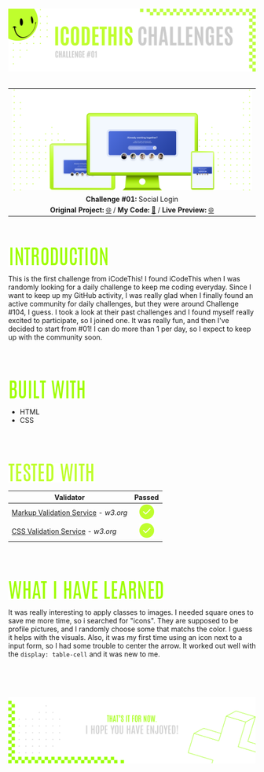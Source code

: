 ![A pretty README header](./assets/Readme-files/Readme-Header.png)
<br />
<br />

|         |               
| :-------------:|
| ![Challenge #1](./assets/Readme-files/Readme-Mockup.png)  |
| **Challenge #01:** Social Login   | 
| **Original Project:** [🌐](./assets/Readme-files/example.jpg) / **My Code:** [📄](https://github.com/malunaridev/Challenges-From-Everywhere/tree/master/i-Code-This/1-social-login) / **Live Preview:** [🌐](https://ict-1-social-login.vercel.app/)  

<br />
<br />

![Introduction](./assets/Readme-files/Readme-Introduction.png)

This is the first challenge from iCodeThis!
I found iCodeThis when I was randomly looking for a daily challenge to keep me coding everyday. Since I want to keep up my GitHub activity, I was really glad when I finally found an active community for daily challenges, but they were around Challenge #104, I guess. I took a look at their past challenges and I found myself really excited to participate, so I joined one. It was really fun, and then I've decided to start from #01! I can do more than 1 per day, so I expect to keep up with the community soon.

<br />
<br />
<br />

![Built with](./assets/Readme-files/Readme-Built-with.png)

- HTML
- CSS

<br />
<br />
<br />

![Built with](./assets/Readme-files/Readme-Tested-with.png)

|  Validator  | Passed |
| ------------- | :-------------: |
|[Markup Validation Service](https://validator.w3.org/) - <em>w3.org</em> | ![Done](./assets/Readme-files/Readme-Done.png)  |
|[CSS Validation Service](https://jigsaw.w3.org/css-validator/) - <em>w3.org</em> | ![Done](./assets/Readme-files/Readme-Done.png)  |

<br />
<br />
<br />

![What I have learned](./assets/Readme-files/Readme-What-I-have-learned.png)

It was really interesting to apply classes to images. I needed square ones to save me more time, so i searched for "icons". They are supposed to be profile pictures, and I randomly choose some that matchs the color. I guess it helps with the visuals.
Also, it was my first time using an icon next to a input form, so I had some trouble to center the arrow. It worked out well with the <code>display: table-cell</code> and it was new to me.

<br />
<br />
<br />


![A pretty README footer](./assets/Readme-files/Readme-Footer.png)
